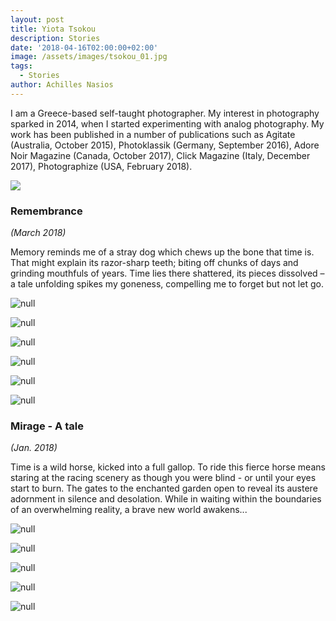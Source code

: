 ```yaml
---
layout: post
title: Yiota Tsokou
description: Stories
date: '2018-04-16T02:00:00+02:00'
image: /assets/images/tsokou_01.jpg
tags:
  - Stories
author: Achilles Nasios
---
```

I am a Greece-based self-taught photographer. My interest in photography sparked in 2014, when I started experimenting with analog photography. My work has been published in a number of publications such as Agitate (Australia, October 2015), Photoklassik (Germany, September 2016), Adore Noir Magazine (Canada, October 2017), Click Magazine (Italy, December 2017), Photographize (USA, February 2018).

![](/assets/images/tsokou-s2-parousiasi.jpg#full)

### Remembrance 

_(March 2018)_

Memory reminds me of a stray dog which chews up the bone that time is. That might explain its razor-sharp teeth; biting off chunks of days and grinding mouthfuls of years. Time lies there shattered, its pieces dissolved – a tale unfolding spikes my goneness, compelling me to forget but not let go. 

![null](/assets/images/1.jpg)

![null](/assets/images/2.jpg)

![null](/assets/images/3.jpg)

![null](/assets/images/4.jpg)

![null](/assets/images/5.jpg)

![null](/assets/images/tsokou-presentation-metamorphosis.jpg#full)

### Mirage - A tale

_(Jan. 2018)_

Time is a wild horse, kicked into a full gallop.  To ride this fierce horse means staring at the racing scenery as though you were blind - or until your eyes start to burn. The gates to the enchanted garden open to reveal its austere adornment in silence and desolation.  While in waiting within the boundaries of an overwhelming reality, a brave new world awakens...

![null](/assets/images/tsokou_01.jpg)

![null](/assets/images/tsokou_02.jpg)

![null](/assets/images/tsokou_03.jpg)

![null](/assets/images/tsokou_04.jpg)

![null](/assets/images/tsokou_05.jpg)


